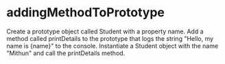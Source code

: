# addingMethodToPrototype

Create a prototype object called Student with a property name. Add a method called printDetails to the
prototype that logs the string "Hello, my name is {name}" to the console. Instantiate a Student object with the
name "Mithun" and call the printDetails method.
